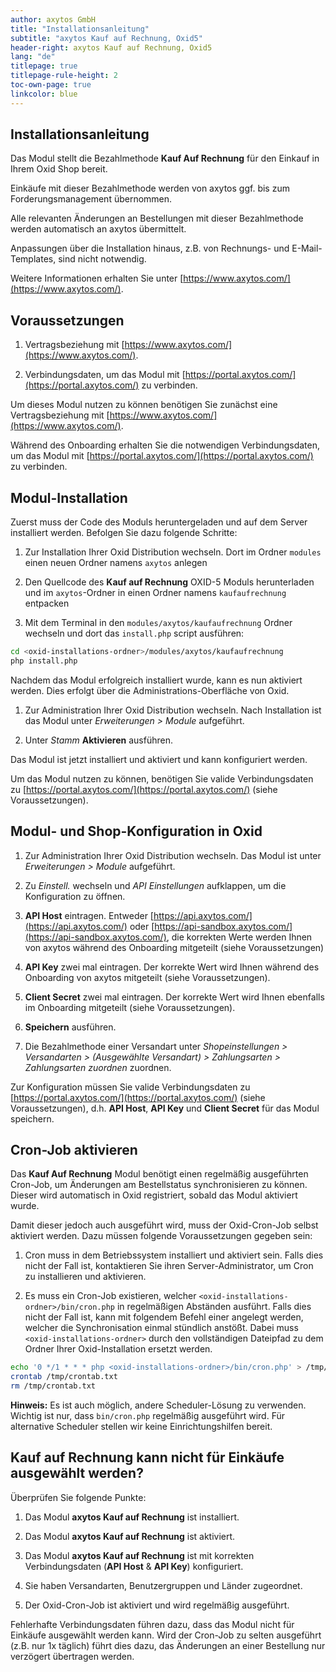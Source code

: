 ```yaml
---
author: axytos GmbH
title: "Installationsanleitung"
subtitle: "axytos Kauf auf Rechnung, Oxid5"
header-right: axytos Kauf auf Rechnung, Oxid5
lang: "de"
titlepage: true
titlepage-rule-height: 2
toc-own-page: true
linkcolor: blue
---
```


## Installationsanleitung

Das Modul stellt die Bezahlmethode __Kauf Auf Rechnung__ für den Einkauf in Ihrem Oxid Shop bereit.

Einkäufe mit dieser Bezahlmethode werden von axytos ggf. bis zum Forderungsmanagement übernommen.

Alle relevanten Änderungen an Bestellungen mit dieser Bezahlmethode werden automatisch an axytos übermittelt.

Anpassungen über die Installation hinaus, z.B. von Rechnungs- und E-Mail-Templates, sind nicht notwendig.

Weitere Informationen erhalten Sie unter [https://www.axytos.com/](https://www.axytos.com/).


## Voraussetzungen

1. Vertragsbeziehung mit [https://www.axytos.com/](https://www.axytos.com/).

2. Verbindungsdaten, um das Modul mit [https://portal.axytos.com/](https://portal.axytos.com/) zu verbinden.

Um dieses Modul nutzen zu können benötigen Sie zunächst eine Vertragsbeziehung mit [https://www.axytos.com/](https://www.axytos.com/).

Während des Onboarding erhalten Sie die notwendigen Verbindungsdaten, um das Modul mit [https://portal.axytos.com/](https://portal.axytos.com/) zu verbinden.


## Modul-Installation

Zuerst muss der Code des Moduls heruntergeladen und auf dem Server installiert werden. Befolgen Sie dazu folgende Schritte:

1. Zur Installation Ihrer Oxid Distribution wechseln. Dort im Ordner `modules` einen neuen Ordner namens `axytos` anlegen

2. Den Quellcode des __Kauf auf Rechnung__ OXID-5 Moduls herunterladen und im `axytos`-Ordner in einen Ordner namens
`kaufaufrechnung` entpacken

3. Mit dem Terminal in den `modules/axytos/kaufaufrechnung` Ordner wechseln und dort das `install.php` script ausführen:

```bash
cd <oxid-installations-ordner>/modules/axytos/kaufaufrechnung
php install.php
```

Nachdem das Modul erfolgreich installiert wurde, kann es nun aktiviert werden. Dies erfolgt über die
Administrations-Oberfläche von Oxid.

1. Zur Administration Ihrer Oxid Distribution wechseln. Nach Installation ist das Modul unter _Erweiterungen > Module_ aufgeführt.

2. Unter _Stamm_ __Aktivieren__ ausführen.

Das Modul ist jetzt installiert und aktiviert und kann konfiguriert werden.

Um das Modul nutzen zu können, benötigen Sie valide Verbindungsdaten zu [https://portal.axytos.com/](https://portal.axytos.com/) (siehe Voraussetzungen).


## Modul- und Shop-Konfiguration in Oxid

1. Zur Administration Ihrer Oxid Distribution wechseln. Das Modul ist unter _Erweiterungen > Module_ aufgeführt.

2. Zu _Einstell._ wechseln und _API Einstellungen_ aufklappen, um die Konfiguration zu öffnen.

3. __API Host__ eintragen. Entweder [https://api.axytos.com/](https://api.axytos.com/) oder [https://api-sandbox.axytos.com/](https://api-sandbox.axytos.com/), die korrekten Werte werden Ihnen von axytos während des Onboarding mitgeteilt (siehe Voraussetzungen)

4. __API Key__ zwei mal eintragen. Der korrekte Wert wird Ihnen während des Onboarding von axytos mitgeteilt (siehe Voraussetzungen).

5. __Client Secret__ zwei mal eintragen. Der korrekte Wert wird Ihnen ebenfalls im Onboarding mitgeteilt (siehe Voraussetzungen).

6. __Speichern__ ausführen.

7. Die Bezahlmethode einer Versandart unter _Shopeinstellungen > Versandarten > (Ausgewählte Versandart) > Zahlungsarten > Zahlungsarten zuordnen_ zuordnen.

Zur Konfiguration müssen Sie valide Verbindungsdaten zu [https://portal.axytos.com/](https://portal.axytos.com/) (siehe Voraussetzungen), d.h. __API Host__, __API Key__ und __Client Secret__ für das Modul speichern.

## Cron-Job aktivieren

Das __Kauf Auf Rechnung__ Modul benötigt einen regelmäßig ausgeführten Cron-Job, um Änderungen am Bestellstatus
synchronisieren zu können. Dieser wird automatisch in Oxid registriert, sobald das Modul aktiviert wurde.

Damit dieser jedoch auch ausgeführt wird, muss der Oxid-Cron-Job selbst aktiviert werden. Dazu müssen folgende
Voraussetzungen gegeben sein:

1. Cron muss in dem Betriebssystem installiert und aktiviert sein. Falls dies nicht der Fall ist, kontaktieren Sie
ihren Server-Administrator, um Cron zu installieren und aktivieren.

2. Es muss ein Cron-Job existieren, welcher `<oxid-installations-ordner>/bin/cron.php` in regelmäßigen Abständen
ausführt. Falls dies nicht der Fall ist, kann mit folgendem Befehl einer angelegt werden, welcher die Synchronisation
einmal stündlich anstößt. Dabei muss `<oxid-installations-ordner>` durch den vollständigen Dateipfad zu dem Ordner
Ihrer Oxid-Installation ersetzt werden.

```bash
echo '0 */1 * * * php <oxid-installations-ordner>/bin/cron.php' > /tmp/crontab.txt
crontab /tmp/crontab.txt
rm /tmp/crontab.txt
```

__Hinweis:__ Es ist auch möglich, andere Scheduler-Lösung zu verwenden. Wichtig ist nur, dass `bin/cron.php` regelmäßig
ausgeführt wird. Für alternative Scheduler stellen wir keine Einrichtungshilfen bereit.

## Kauf auf Rechnung kann nicht für Einkäufe ausgewählt werden?

Überprüfen Sie folgende Punkte:

1. Das Modul __axytos Kauf auf Rechnung__ ist installiert.

2. Das Modul __axytos Kauf auf Rechnung__ ist aktiviert.

3. Das Modul __axytos Kauf auf Rechnung__ ist mit korrekten Verbindungsdaten (__API Host__ & __API Key__) konfiguriert.

4. Sie haben Versandarten, Benutzergruppen und Länder zugeordnet.

5. Der Oxid-Cron-Job ist aktiviert und wird regelmäßig ausgeführt.

Fehlerhafte Verbindungsdaten führen dazu, dass das Modul nicht für Einkäufe ausgewählt werden kann. Wird der Cron-Job
zu selten ausgeführt (z.B. nur 1x täglich) führt dies dazu, das Änderungen an einer Bestellung nur verzögert übertragen
werden.
